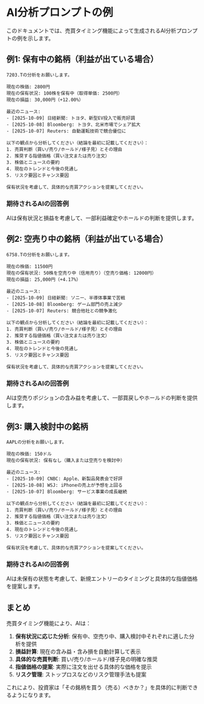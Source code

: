 # AI分析プロンプトの例

このドキュメントでは、売買タイミング機能によって生成されるAI分析プロンプトの例を示します。

## 例1: 保有中の銘柄（利益が出ている場合）

```
7203.Tの分析をお願いします。

現在の株価: 2800円
現在の保有状況: 100株を保有中（取得単価: 2500円）
現在の損益: 30,000円（+12.00%）

最近のニュース:
- [2025-10-09] 日経新聞: トヨタ、新型EV投入で販売好調
- [2025-10-08] Bloomberg: トヨタ、北米市場でシェア拡大
- [2025-10-07] Reuters: 自動運転技術で競合優位に

以下の観点から分析してください（結論を最初に記載してください）：
1. 売買判断（買い/売り/ホールド/様子見）とその理由
2. 推奨する指値価格（買い注文または売り注文）
3. 株価とニュースの要約
4. 現在のトレンドと今後の見通し
5. リスク要因とチャンス要因

保有状況を考慮して、具体的な売買アクションを提案してください。
```

### 期待されるAIの回答例

AIは保有状況と損益を考慮して、一部利益確定やホールドの判断を提供します。

## 例2: 空売り中の銘柄（利益が出ている場合）

```
6758.Tの分析をお願いします。

現在の株価: 11500円
現在の保有状況: 50株を空売り中（信用売り）（空売り価格: 12000円）
現在の損益: 25,000円（+4.17%）

最近のニュース:
- [2025-10-09] 日経新聞: ソニー、半導体事業で苦戦
- [2025-10-08] Bloomberg: ゲーム部門の売上減少
- [2025-10-07] Reuters: 競合他社との競争激化

以下の観点から分析してください（結論を最初に記載してください）：
1. 売買判断（買い/売り/ホールド/様子見）とその理由
2. 推奨する指値価格（買い注文または売り注文）
3. 株価とニュースの要約
4. 現在のトレンドと今後の見通し
5. リスク要因とチャンス要因

保有状況を考慮して、具体的な売買アクションを提案してください。
```

### 期待されるAIの回答例

AIは空売りポジションの含み益を考慮して、一部買戻しやホールドの判断を提供します。

## 例3: 購入検討中の銘柄

```
AAPLの分析をお願いします。

現在の株価: 150ドル
現在の保有状況: 保有なし（購入または空売りを検討中）

最近のニュース:
- [2025-10-09] CNBC: Apple、新製品発表会で好評
- [2025-10-08] WSJ: iPhoneの売上が予想を上回る
- [2025-10-07] Bloomberg: サービス事業の成長継続

以下の観点から分析してください（結論を最初に記載してください）：
1. 売買判断（買い/売り/ホールド/様子見）とその理由
2. 推奨する指値価格（買い注文または売り注文）
3. 株価とニュースの要約
4. 現在のトレンドと今後の見通し
5. リスク要因とチャンス要因

保有状況を考慮して、具体的な売買アクションを提案してください。
```

### 期待されるAIの回答例

AIは未保有の状態を考慮して、新規エントリーのタイミングと具体的な指値価格を提案します。

## まとめ

売買タイミング機能により、AIは：

1. **保有状況に応じた分析**: 保有中、空売り中、購入検討中それぞれに適した分析を提供
2. **損益計算**: 現在の含み益・含み損を自動計算して表示
3. **具体的な売買判断**: 買い/売り/ホールド/様子見の明確な推奨
4. **指値価格の提案**: 実際に注文を出せる具体的な価格を提示
5. **リスク管理**: ストップロスなどのリスク管理手法も提案

これにより、投資家は「その銘柄を買う（売る）べきか？」を具体的に判断できるようになります。
